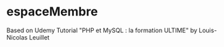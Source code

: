 # espaceMembre

Based on Udemy Tutorial "PHP et MySQL : la formation ULTIME" by Louis-Nicolas Leuillet
